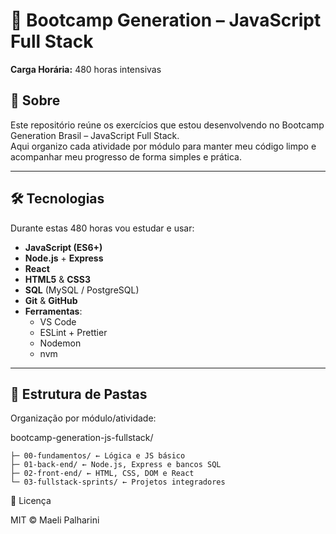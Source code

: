 # 🚀 Bootcamp Generation – JavaScript Full Stack

**Carga Horária:** 480 horas intensivas

## 📝 Sobre

Este repositório reúne os exercícios que estou desenvolvendo no Bootcamp Generation Brasil – JavaScript Full Stack.  
Aqui organizo cada atividade por módulo para manter meu código limpo e acompanhar meu progresso de forma simples e prática.

---

## 🛠 Tecnologias

Durante estas 480 horas vou estudar e usar:

- **JavaScript (ES6+)**
- **Node.js** + **Express**
- **React**
- **HTML5** & **CSS3**
- **SQL** (MySQL / PostgreSQL)
- **Git** & **GitHub**
- **Ferramentas**:
  - VS Code
  - ESLint + Prettier
  - Nodemon
  - nvm

---

## 📁 Estrutura de Pastas

Organização por módulo/atividade:

bootcamp-generation-js-fullstack/

    ├─ 00-fundamentos/ ← Lógica e JS básico
    ├─ 01-back-end/ ← Node.js, Express e bancos SQL
    ├─ 02-front-end/ ← HTML, CSS, DOM e React
    └─ 03-fullstack-sprints/ ← Projetos integradores

📄 Licença

MIT © Maeli Palharini

